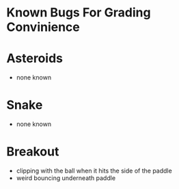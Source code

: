 # Known Bugs For Grading Convinience

# Asteroids
- none known

# Snake
- none known

# Breakout
- clipping with the ball when it hits the side of the paddle
- weird bouncing underneath paddle
